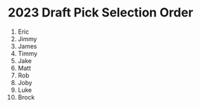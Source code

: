 # 2023 Draft Pick Selection Order
1. Eric
2. Jimmy
3. James
4. Timmy
5. Jake
6. Matt
7. Rob
8. Joby
9. Luke
10. Brock
